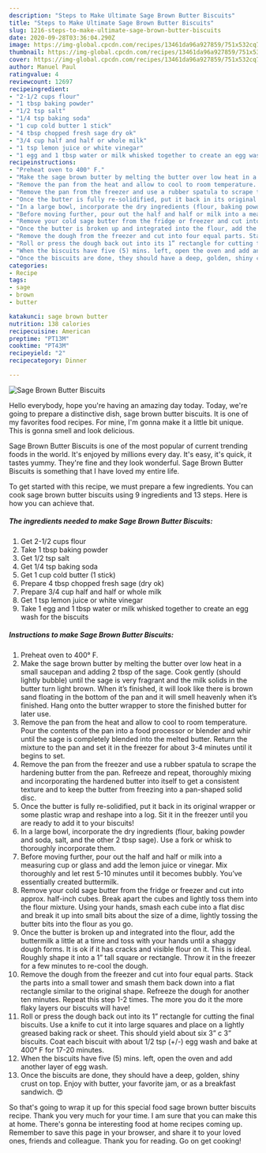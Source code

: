 ```yaml
---
description: "Steps to Make Ultimate Sage Brown Butter Biscuits"
title: "Steps to Make Ultimate Sage Brown Butter Biscuits"
slug: 1216-steps-to-make-ultimate-sage-brown-butter-biscuits
date: 2020-09-28T03:36:04.290Z
image: https://img-global.cpcdn.com/recipes/13461da96a927859/751x532cq70/sage-brown-butter-biscuits-recipe-main-photo.jpg
thumbnail: https://img-global.cpcdn.com/recipes/13461da96a927859/751x532cq70/sage-brown-butter-biscuits-recipe-main-photo.jpg
cover: https://img-global.cpcdn.com/recipes/13461da96a927859/751x532cq70/sage-brown-butter-biscuits-recipe-main-photo.jpg
author: Manuel Paul
ratingvalue: 4
reviewcount: 12697
recipeingredient:
- "2-1/2 cups flour"
- "1 tbsp baking powder"
- "1/2 tsp salt"
- "1/4 tsp baking soda"
- "1 cup cold butter 1 stick"
- "4 tbsp chopped fresh sage dry ok"
- "3/4 cup half and half or whole milk"
- "1 tsp lemon juice or white vinegar"
- "1 egg and 1 tbsp water or milk whisked together to create an egg wash for the biscuits"
recipeinstructions:
- "Preheat oven to 400° F."
- "Make the sage brown butter by melting the butter over low heat in a small saucepan and adding 2 tbsp of the sage. Cook gently (should lightly bubble) until the sage is very fragrant and the milk solids in the butter turn light brown. When it’s finished, it will look like there is brown sand floating in the bottom of the pan and it will smell heavenly when it’s finished. Hang onto the butter wrapper to store the finished butter for later use."
- "Remove the pan from the heat and allow to cool to room temperature. Pour the contents of the pan into a food processor or blender and whir until the sage is completely blended into the melted butter. Return the mixture to the pan and set it in the freezer for about 3-4 minutes until it begins to set."
- "Remove the pan from the freezer and use a rubber spatula to scrape the hardening butter from the pan. Refreeze and repeat, thoroughly mixing and incorporating the hardened butter into itself to get a consistent texture and to keep the butter from freezing into a pan-shaped solid disc."
- "Once the butter is fully re-solidified, put it back in its original wrapper or some plastic wrap and reshape into a log. Sit it in the freezer until you are ready to add it to your biscuits!"
- "In a large bowl, incorporate the dry ingredients (flour, baking powder and soda, salt, and the other 2 tbsp sage). Use a fork or whisk to thoroughly incorporate them."
- "Before moving further, pour out the half and half or milk into a measuring cup or glass and add the lemon juice or vinegar. Mix thoroughly and let rest 5-10 minutes until it becomes bubbly. You’ve essentially created buttermilk."
- "Remove your cold sage butter from the fridge or freezer and cut into approx. half-inch cubes. Break apart the cubes and lightly toss them into the flour mixture. Using your hands, smash each cube into a flat disc and break it up into small bits about the size of a dime, lightly tossing the butter bits into the flour as you go."
- "Once the butter is broken up and integrated into the flour, add the buttermilk a little at a time and toss with your hands until a shaggy dough forms. It is ok if it has cracks and visible flour on it. This is ideal. Roughly shape it into a 1” tall square or rectangle. Throw it in the freezer for a few minutes to re-cool the dough."
- "Remove the dough from the freezer and cut into four equal parts. Stack the parts into a small tower and smash them back down into a flat rectangle similar to the original shape. Refreeze the dough for another ten minutes. Repeat this step 1-2 times. The more you do it the more flaky layers our biscuits will have!"
- "Roll or press the dough back out into its 1” rectangle for cutting the final biscuits. Use a knife to cut it into large squares and place on a lightly greased baking rack or sheet. This should yield about six 3” c 3” biscuits. Coat each biscuit with about 1/2 tsp (+/-) egg wash and bake at 400° F for 17-20 minutes."
- "When the biscuits have five (5) mins. left, open the oven and add another layer of egg wash."
- "Once the biscuits are done, they should have a deep, golden, shiny crust on top. Enjoy with butter, your favorite jam, or as a breakfast sandwich. 😍"
categories:
- Recipe
tags:
- sage
- brown
- butter

katakunci: sage brown butter 
nutrition: 138 calories
recipecuisine: American
preptime: "PT13M"
cooktime: "PT43M"
recipeyield: "2"
recipecategory: Dinner

---
```



![Sage Brown Butter Biscuits](https://img-global.cpcdn.com/recipes/13461da96a927859/751x532cq70/sage-brown-butter-biscuits-recipe-main-photo.jpg)

Hello everybody, hope you're having an amazing day today. Today, we're going to prepare a distinctive dish, sage brown butter biscuits. It is one of my favorites food recipes. For mine, I'm gonna make it a little bit unique. This is gonna smell and look delicious.



Sage Brown Butter Biscuits is one of the most popular of current trending foods in the world. It's enjoyed by millions every day. It's easy, it's quick, it tastes yummy. They're fine and they look wonderful. Sage Brown Butter Biscuits is something that I have loved my entire life.


To get started with this recipe, we must prepare a few ingredients. You can cook sage brown butter biscuits using 9 ingredients and 13 steps. Here is how you can achieve that.

<!--inarticleads1-->

##### The ingredients needed to make Sage Brown Butter Biscuits:

1. Get 2-1/2 cups flour
1. Take 1 tbsp baking powder
1. Get 1/2 tsp salt
1. Get 1/4 tsp baking soda
1. Get 1 cup cold butter (1 stick)
1. Prepare 4 tbsp chopped fresh sage (dry ok)
1. Prepare 3/4 cup half and half or whole milk
1. Get 1 tsp lemon juice or white vinegar
1. Take 1 egg and 1 tbsp water or milk whisked together to create an egg wash for the biscuits




<!--inarticleads2-->

##### Instructions to make Sage Brown Butter Biscuits:

1. Preheat oven to 400° F.
1. Make the sage brown butter by melting the butter over low heat in a small saucepan and adding 2 tbsp of the sage. Cook gently (should lightly bubble) until the sage is very fragrant and the milk solids in the butter turn light brown. When it’s finished, it will look like there is brown sand floating in the bottom of the pan and it will smell heavenly when it’s finished. Hang onto the butter wrapper to store the finished butter for later use.
1. Remove the pan from the heat and allow to cool to room temperature. Pour the contents of the pan into a food processor or blender and whir until the sage is completely blended into the melted butter. Return the mixture to the pan and set it in the freezer for about 3-4 minutes until it begins to set.
1. Remove the pan from the freezer and use a rubber spatula to scrape the hardening butter from the pan. Refreeze and repeat, thoroughly mixing and incorporating the hardened butter into itself to get a consistent texture and to keep the butter from freezing into a pan-shaped solid disc.
1. Once the butter is fully re-solidified, put it back in its original wrapper or some plastic wrap and reshape into a log. Sit it in the freezer until you are ready to add it to your biscuits!
1. In a large bowl, incorporate the dry ingredients (flour, baking powder and soda, salt, and the other 2 tbsp sage). Use a fork or whisk to thoroughly incorporate them.
1. Before moving further, pour out the half and half or milk into a measuring cup or glass and add the lemon juice or vinegar. Mix thoroughly and let rest 5-10 minutes until it becomes bubbly. You’ve essentially created buttermilk.
1. Remove your cold sage butter from the fridge or freezer and cut into approx. half-inch cubes. Break apart the cubes and lightly toss them into the flour mixture. Using your hands, smash each cube into a flat disc and break it up into small bits about the size of a dime, lightly tossing the butter bits into the flour as you go.
1. Once the butter is broken up and integrated into the flour, add the buttermilk a little at a time and toss with your hands until a shaggy dough forms. It is ok if it has cracks and visible flour on it. This is ideal. Roughly shape it into a 1” tall square or rectangle. Throw it in the freezer for a few minutes to re-cool the dough.
1. Remove the dough from the freezer and cut into four equal parts. Stack the parts into a small tower and smash them back down into a flat rectangle similar to the original shape. Refreeze the dough for another ten minutes. Repeat this step 1-2 times. The more you do it the more flaky layers our biscuits will have!
1. Roll or press the dough back out into its 1” rectangle for cutting the final biscuits. Use a knife to cut it into large squares and place on a lightly greased baking rack or sheet. This should yield about six 3” c 3” biscuits. Coat each biscuit with about 1/2 tsp (+/-) egg wash and bake at 400° F for 17-20 minutes.
1. When the biscuits have five (5) mins. left, open the oven and add another layer of egg wash.
1. Once the biscuits are done, they should have a deep, golden, shiny crust on top. Enjoy with butter, your favorite jam, or as a breakfast sandwich. 😍




So that's going to wrap it up for this special food sage brown butter biscuits recipe. Thank you very much for your time. I am sure that you can make this at home. There's gonna be interesting food at home recipes coming up. Remember to save this page in your browser, and share it to your loved ones, friends and colleague. Thank you for reading. Go on get cooking!
